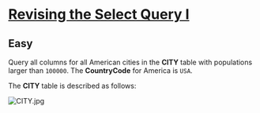 # [Revising the Select Query I](https://www.hackerrank.com/challenges/revising-the-select-query/problem?isFullScreen=true)
## Easy
<div class="challenge-body-html"><div class="challenge_problem_statement"><div class="msB challenge_problem_statement_body"><div class="hackdown-content"><svg style="display: none;"><defs id="MathJax_SVG_glyphs"></defs></svg><p>Query all columns for all American cities in the <strong>CITY</strong> table with populations larger than <code>100000</code>. The <strong>CountryCode</strong> for America is <code>USA</code>. </p>

<p>The <strong>CITY</strong> table is described as follows:  </p>

<p><img src="https://s3.amazonaws.com/hr-challenge-images/8137/1449729804-f21d187d0f-CITY.jpg" alt="CITY.jpg" title=""></p></div></div></div></div>